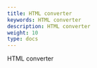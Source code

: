```yaml
---
title: HTML converter
keywords: HTML converter
description: HTML converter
weight: 10
type: docs
---
```

HTML converter